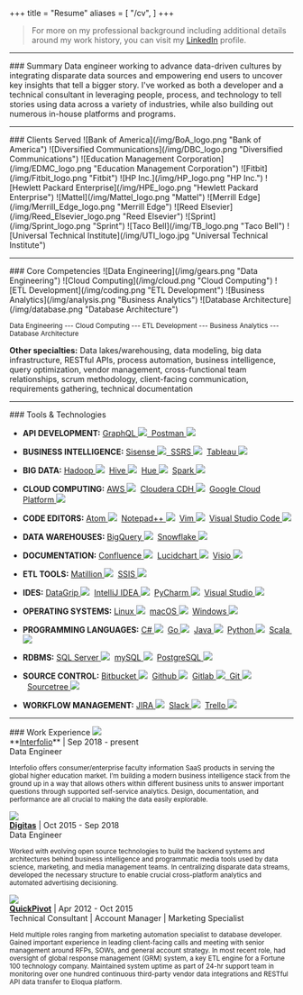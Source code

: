 +++
title = "Resume"
aliases = [
    "/cv",
]
+++
> For more on my professional background including additional details around my work history, you can visit my <a href="https://www.linkedin.com/in/andrewrgoss" target="_blank">LinkedIn</a> profile.

<hr>
### <a name="summary"></a>Summary
Data engineer working to advance data-driven cultures by integrating disparate data sources and empowering end users to uncover key insights that tell a bigger story. I've worked as both a developer and a technical consultant in leveraging people, process, and technology to tell stories using data across a variety of industries, while also building out numerous in-house platforms and programs.

<hr>
### <a name="clients_served"></a>Clients Served
![Bank of America](/img/BoA_logo.png "Bank of America")
![Diversified Communications](/img/DBC_logo.png "Diversified Communications")
![Education Management Corporation](/img/EDMC_logo.png "Education Management Corporation")
![Fitbit](/img/Fitbit_logo.png "Fitbit")
![HP Inc.](/img/HP_logo.png "HP Inc.")
![Hewlett Packard Enterprise](/img/HPE_logo.png "Hewlett Packard Enterprise")
![Mattel](/img/Mattel_logo.png "Mattel")
![Merrill Edge](/img/Merrill_Edge_logo.png "Merrill Edge")
![Reed Elsevier](/img/Reed_Elsevier_logo.png "Reed Elsevier")
![Sprint](/img/Sprint_logo.png "Sprint")
![Taco Bell](/img/TB_logo.png "Taco Bell")
![Universal Technical Institute](/img/UTI_logo.jpg "Universal Technical Institute")

<hr>
### <a name="core_competencies"></a>Core Competencies
![Data Engineering](/img/gears.png "Data Engineering")
![Cloud Computing](/img/cloud.png "Cloud Computing")
![ETL Development](/img/coding.png "ETL Development")
![Business Analytics](/img/analysis.png "Business Analytics")
![Database Architecture](/img/database.png "Database Architecture")

<sub>Data Engineering --- Cloud Computing --- ETL Development --- Business Analytics --- Database Architecture</sub><br>

<b>Other specialties:</b> Data lakes/warehousing, data modeling, big data infrastructure, RESTful APIs, process automation, business intelligence, query optimization, vendor management, cross-functional team relationships, scrum methodology, client-facing communication, requirements gathering, technical documentation

<hr>
### <a name="tools_technologies"></a>Tools & Technologies

* <b>API DEVELOPMENT:</b> <a href="https://graphql.org" target="_blank">GraphQL&nbsp;<img src="/img/graphql.png">&nbsp;&nbsp;<a href="https://www.getpostman.com" target="_blank">Postman&nbsp;<img src="/img/postman.png"></a>

* <b>BUSINESS INTELLIGENCE:</b> <a href="https://www.sisense.com" target="_blank">Sisense&nbsp;<img src="/img/sisense.png">&nbsp;&nbsp;<a href="https://msdn.microsoft.com/en-us/library/ms159106.aspx" target="_blank">SSRS&nbsp;<img src="/img/mssqlserver.png"></a>&nbsp;&nbsp;<a href="http://www.tableau.com" target="_blank">Tableau&nbsp;<img src="/img/tableau.png"></a>

* <b>BIG DATA:</b> <a href="http://hadoop.apache.org" target="_blank">Hadoop&nbsp;<img src="/img/hadoop.png"></a>&nbsp;&nbsp;<a href="https://hive.apache.org" target="_blank">Hive&nbsp;<img src="/img/hive.png"></a>&nbsp;&nbsp;<a href="http://gethue.com" target="_blank">Hue&nbsp;<img src="/img/hue.png"></a>&nbsp;&nbsp;<a href="https://spark.apache.org" target="_blank">Spark&nbsp;<img src="/img/spark.png"></a>

* <b>CLOUD COMPUTING:</b> <a href="https://aws.amazon.com" target="_blank">AWS&nbsp;<img src="/img/aws.png"></a>&nbsp;&nbsp;<a href="https://www.cloudera.com/products/open-source/apache-hadoop/key-cdh-components.html" target="_blank">Cloudera CDH&nbsp;<img src="/img/cloudera.png"></a>&nbsp;&nbsp;<a href="https://cloud.google.com" target="_blank">Google Cloud Platform&nbsp;<img src="/img/gcp.png"></a>

* <b>CODE EDITORS:</b> <a href="https://atom.io" target="_blank">Atom&nbsp;<img src="/img/atom.png"></a>&nbsp;&nbsp;<a href="https://notepad-plus-plus.org" target="_blank">Notepad++&nbsp;<img src="/img/notepad++.png"></a>&nbsp;&nbsp;<a href="http://www.vim.org" target="_blank">Vim&nbsp;<img src="/img/vim.png"></a>&nbsp;&nbsp;<a href="https://www.visualstudio.com" target="_blank">Visual Studio Code&nbsp;<img src="/img/visual_studio_code.png"></a>

* <b>DATA WAREHOUSES:</b> <a href="https://cloud.google.com/solutions/bigquery-data-warehouse" target="_blank">BigQuery&nbsp;<img src="/img/bigquery.png"></a>&nbsp;&nbsp;<a href="https://www.snowflake.com" target="_blank">Snowflake&nbsp;<img src="/img/snowflake.png"></a>

* <b>DOCUMENTATION:</b> <a href="https://confluence.atlassian.com" target="_blank">Confluence&nbsp;<img src="/img/confluence.png"></a>&nbsp;&nbsp;<a href="https://www.lucidchart.com" target="_blank">Lucidchart&nbsp;<img src="/img/lucidchart.png"></a>&nbsp;&nbsp;<a href="https://products.office.com/en-us/visio/flowchart-software" target="_blank">Visio&nbsp;<img src="/img/msvisio.png"></a>

* <b>ETL TOOLS:</b>
<a href="https://www.matillion.com" target="_blank">Matillion&nbsp;<img src="/img/matillion.png"></a>&nbsp;&nbsp;<a href="https://docs.microsoft.com/en-us/sql/integration-services/sql-server-integration-services" target="_blank">SSIS&nbsp;<img src="/img/mssqlserver.png"></a>

* <b>IDES:</b> <a href="https://www.jetbrains.com/datagrip" target="_blank">DataGrip&nbsp;<img src="/img/datagrip.png"></a>&nbsp;&nbsp;<a href="https://www.jetbrains.com/idea" target="_blank">IntelliJ IDEA&nbsp;<img src="/img/intellij_idea.png"></a>&nbsp;&nbsp;<a href="https://www.jetbrains.com/pycharm" target="_blank">PyCharm&nbsp;<img src="/img/pycharm.png"></a>&nbsp;&nbsp;<a href="https://www.visualstudio.com" target="_blank">Visual Studio&nbsp;<img src="/img/visual_studio.png"></a>

* <b>OPERATING SYSTEMS:</b> <a href="https://www.linux.com" target="_blank">Linux&nbsp;<img src="/img/linux.png"></a>&nbsp;&nbsp;<a href="https://www.apple.com/macos" target="_blank">macOS&nbsp;<img src="/img/macos.png"></a>&nbsp;&nbsp;<a href="http://www.microsoft.com/en-us/windows" target="_blank">Windows&nbsp;<img src="/img/windows.png"></a>

* <b>PROGRAMMING LANGUAGES:</b> <a href="https://msdn.microsoft.com/en-us/library/z1zx9t92.aspx" target="_blank">C#&nbsp;<img src="/img/csharp.png"></a>&nbsp;&nbsp;<a href="https://golang.org" target="_blank">Go&nbsp;<img src="/img/golang.png"></a>&nbsp;&nbsp;<a href="https://java.com" target="_blank">Java&nbsp;<img src="/img/java.png"></a>&nbsp;&nbsp;<a href="https://www.python.org" target="_blank">Python&nbsp;<img src="/img/python.png"></a>&nbsp;&nbsp;<a href="http://www.scala-lang.org" target="_blank">Scala&nbsp;<img src="/img/scala.png"></a>

* <b>RDBMS:</b> <a href="https://www.microsoft.com/en-us/sql-server" target="_blank">SQL Server&nbsp;<img src="/img/mssqlserver.png"></a>&nbsp;&nbsp;<a href="https://www.mysql.com" target="_blank">mySQL&nbsp;<img src="/img/mysql.png"></a>&nbsp;&nbsp;<a href="https://www.postgresql.org" target="_blank">PostgreSQL&nbsp;<img src="/img/postgresql.png"></a>

* <b>SOURCE CONTROL:</b> <a href="https://www.atlassian.com/software/bitbucket" target="_blank">Bitbucket&nbsp;<img src="/img/bitbucket.png"></a>&nbsp;&nbsp;<a href="https://github.com" target="_blank">Github&nbsp;<img src="/img/github.png"></a>&nbsp;&nbsp;<a href="https://about.gitlab.com" target="_blank">Gitlab&nbsp;<img src="/img/gitlab.png">&nbsp;&nbsp;<a href="https://git-scm.com" target="_blank">Git&nbsp;<img src="/img/git.png"></a>&nbsp;&nbsp;<a href="https://www.sourcetreeapp.com" target="_blank">Sourcetree&nbsp;<img src="/img/sourcetree.png"></a>

* <b>WORKFLOW MANAGEMENT:</b> <a href="https://www.atlassian.com/software/jira" target="_blank">JIRA&nbsp;<img src="/img/jira.png"></a>&nbsp;&nbsp;<a href="https://slack.com" target="_blank">Slack&nbsp;<img src="/img/slack.png"></a>&nbsp;&nbsp;<a href="https://trello.com" target="_blank">Trello&nbsp;<img src="/img/trello.png"></a>

<hr>
### <a name="work_experience"></a>Work Experience
<a href="https://www.interfolio.com" target="_blank"><img src="/img/interfolio_logo.png"></a><br>
**<a href="https://www.interfolio.com" target="_blank">Interfolio</a>** | Sep 2018 - present<br>
Data Engineer
<p><sub>Interfolio offers consumer/enterprise faculty information SaaS products in serving the global higher education market. I’m building a modern business intelligence stack from the ground up in a way that allows others within different business units to answer important questions through supported self-service analytics. Design, documentation, and performance are all crucial to making the data easily explorable.</sub></p>

<a href="http://www.digitas.com/us" target="_blank"><img src="/img/digitas_logo.png"></a><br>
**<a href="http://www.digitas.com/us" target="_blank">Digitas</a>** | Oct 2015 - Sep 2018<br>
Data Engineer
<p><sub>Worked with evolving open source technologies to build the backend systems and architectures behind business intelligence and programmatic media tools used by data science, marketing, and media management teams. In centralizing disparate data streams, developed the necessary structure to enable crucial cross-platform analytics and automated advertising decisioning.</sub></p>

<a href="http://www.quickpivot.com" target="_blank"><img src="/img/quickpivot_logo.png"></a><br>
**<a href="http://www.quickpivot.com" target="_blank">QuickPivot</a>** | Apr 2012 - Oct 2015<br>
Technical Consultant | Account Manager | Marketing Specialist
<p><sub>Held multiple roles ranging from marketing automation specialist to database developer. Gained important experience in leading client-facing calls and meeting with senior management around RFPs, SOWs, and general account strategy. In most recent role, had oversight of global response management (GRM) system, a key ETL engine for a Fortune 100 technology company. Maintained system uptime as part of 24-hr support team in monitoring over one hundred continuous third-party vendor data integrations and RESTful API data transfer to Eloqua platform.</sub></p>